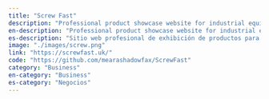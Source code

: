 ```yaml
---
title: "Screw Fast"
description: "Professional product showcase website for industrial equipment"
en-description: "Professional product showcase website for industrial equipment"
es-description: "Sitio web profesional de exhibición de productos para equipos industriales"
image: "./images/screw.png"
link: "https://screwfast.uk/"
code: "https://github.com/mearashadowfax/ScrewFast"
category: "Business"
en-category: "Business"
es-category: "Negocios"
---
```

